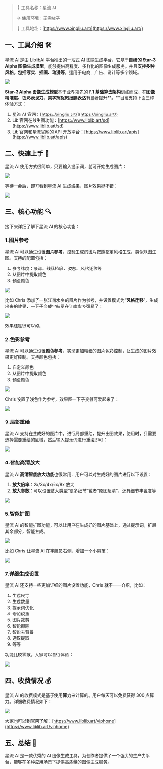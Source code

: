 > 🌟 工具名称：星流 AI
>
> 🌐 使用环境：无需梯子
>
> 🔗 工具地址：[https://www.xingliu.art/](https://www.xingliu.art/)

## 一、工具介绍 🛠️

星流 AI 是由 LiblibAI 平台推出的一站式 AI 图像生成平台，它基于**自研的 Star-3 Alpha 图像生成模型**，能够提供高精度、多样化的图像生成服务。并且**支持多种风格，包括写实、插画、动漫等**，适用于电商、广告、设计等多个领域。

![](https://cdn.nlark.com/yuque/0/2024/png/186051/1734046153606-7bb2ee90-076a-4b54-8116-592e2d07cecd.png)

**Star-3 Alpha 图像生成模型**基于业界领先的 **F.1 基础算法架构**训练而成，在**图像精准度、色彩表现力、美学捕捉的细腻表达**有显著提升**。**目前支持下面三种体验方式：

1. 星流 AI 官网：[https://xingliu.art/](https://xingliu.art/)
2. Lib 官网在线生图功能：[https://www.liblib.art/sd](https://www.liblib.art/sd)
3. Lib 官网和星流官网的 API 开放平台：[https://www.liblib.art/apis](https://www.liblib.art/apis)

## 二、快速上手 🚀

星流 AI 使用方式很简单，只要输入提示词，就可开始生成图片：

![](https://cdn.nlark.com/yuque/0/2024/png/186051/1734392885880-063b8dca-19fa-47d9-9bed-799028a6aee9.png)

等待一会后，即可看到星流 AI 生成结果，图片效果挺不错：

![](https://cdn.nlark.com/yuque/0/2024/png/186051/1734392963415-1bbef172-6c6a-4b5f-87bf-a3424ebc391d.png)

## 三、核心功能 🔍

接下来详细了解下星流 AI 的核心功能：

### 1.图片参考

星流 AI 可以通过设置**图片参考**，控制生成的图片按照指定风格生成，类似以图生图。支持的配置包括：

1. 参考纬度：景深、线稿轮廓、姿态、风格迁移等
2. 从图片中提取颜色
3. 预设颜色

![](https://cdn.nlark.com/yuque/0/2024/png/186051/1734393639652-b7b6096c-4a8f-406a-b266-00b70fa9faf1.png)

比如 Chris 添加了一张江南水乡的图片作为参考，并设置模式为“**风格迁移**”，生成出来的效果，一下子变成宇航员在江南水乡弹琴了：

![](https://cdn.nlark.com/yuque/0/2024/png/186051/1734394023885-97270a48-fe03-488e-b281-6824994b625a.png)

效果还是很可以的。

### 2.色彩参考

星流 AI 可以通过设置**颜色参考**，实现更加精细的图片色彩控制，让生成的图片效果更好控制。支持颜色包括：

1. 自定义颜色
2. 从图片中提取颜色
3. 预设颜色

![](https://cdn.nlark.com/yuque/0/2024/png/186051/1734393367250-f248e86f-7f7c-4c87-adc2-6d62dfd00341.png)

Chris 设置了浅色作为参考，效果图一下子变得可爱起来了：

![](https://cdn.nlark.com/yuque/0/2024/png/186051/1734394096892-639f67a2-8457-4de5-a5c8-a152e4e7af0f.png)

### 3.局部重绘

星流 AI 支持在生成好的图片中，进行局部重绘，提升出图效果，使用时，只需要选择需要重绘的区域，然后输入提示词进行重绘即可：

![](https://cdn.nlark.com/yuque/0/2024/png/186051/1734394545018-34f057ea-be51-4e13-a2fd-6352f850c7a6.png)

### 4.智能高清放大

星流 AI **高清智能放大功能**也很常用，用户可以对生成好的图片进行以下设置：

1. **放大倍率**：2x/3x/4x/6x/8x 放大
2. **放大参数**：可以设置放大类型“更多细节”或者“原图超清”，还有细节丰富度等

![](https://cdn.nlark.com/yuque/0/2024/png/186051/1734394751431-99770859-dd25-4d8c-a7cf-97acb4e7e3e3.png)

### 5.智能扩图

星流 AI 的智能扩图功能，可以让用户在生成好的图片基础上，通过提示词，扩展其余部分，智能生成。

![](https://cdn.nlark.com/yuque/0/2024/png/186051/1734394912616-6402357d-bdc7-4e8d-bb3c-3c318c5b2f85.png)

比如 Chris 让星流 AI 在宇航员右侧，增加一个小男孩：

![](https://cdn.nlark.com/yuque/0/2024/png/186051/1734395012091-fa3bb757-0654-4d63-aac9-b6834ce46ef2.png)

### 7.详细生成设置

星流 AI 还支持一些更加详细的图片设置功能，Chris 就不一一介绍，比如：

1. 生成尺寸
2. 生成数量
3. 提示词优化
4. 增加权重
5. 图片裁剪
6. 智能擦除
7. 智能去背景
8. 选取提取
9. 等等

功能比较零散，大家可以自行体验：

![](https://cdn.nlark.com/yuque/0/2024/png/186051/1734394222958-ec1ab0fe-abf1-4f0c-beac-26675dcdcead.png)

## 四、收费情况 💰

星流 AI 的收费模式是基于使用**算力**来计算的。用户每天可以免费获得 300 点算力。详细收费情况如下：

![](https://cdn.nlark.com/yuque/0/2024/png/186051/1734395095562-405d9df3-bb0d-47da-84a0-ffc8b16600d0.png)

大家也可以到官网了解：[https://www.liblib.art/viphome](https://www.liblib.art/viphome)

## 五、总结 📝

星流 AI 是一款优秀的 AI 图像生成工具，为创作者提供了一个强大的生产力平台，能够在多种应用场景下提供高质量的图像生成服务。
